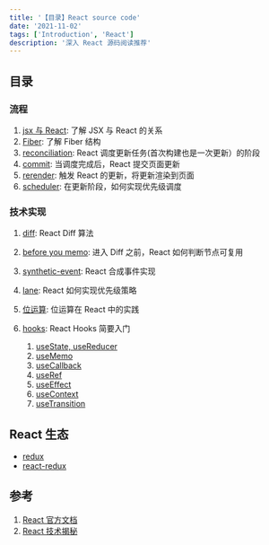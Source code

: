 ```yaml
---
title: '【目录】React source code'
date: '2021-11-02'
tags: ['Introduction', 'React']
description: '深入 React 源码阅读推荐'
---
```


## 目录

### 流程

1. [jsx 与 React](/posts/react/jsx): 了解 JSX 与 React 的关系
2. [Fiber](/posts/react/fiber): 了解 Fiber 结构
3. [reconciliation](/posts/react/reconciliation): React 调度更新任务(首次构建也是一次更新）的阶段
4. [commit](/posts/react/commit): 当调度完成后，React 提交页面更新
5. [rerender](/posts/react/rerender): 触发 React 的更新，将更新渲染到页面
6. [scheduler](/posts/react/scheduler): 在更新阶段，如何实现优先级调度

### 技术实现

1. [diff](/posts/react/diff): React Diff 算法
2. [before you memo](/posts/react/before-you-memo): 进入 Diff 之前，React 如何判断节点可复用
3. [synthetic-event](/posts/react/synthetic-event): React 合成事件实现
4. [lane](/posts/react/lane): React 如何实现优先级策略
5. [位运算](/posts/react/bitwise-operator): 位运算在 React 中的实践
6. [hooks](/posts/react/hooks/basic): React Hooks 简要入门

   1. [useState, useReducer](/posts/react/hooks/use-state-reducer)
   2. [useMemo](/posts/react/hooks/use-memo)
   3. [useCallback](/posts/react/hooks/use-callback)
   4. [useRef](/posts/react/hooks/use-ref)
   5. [useEffect](/posts/react/hooks/use-effect)
   6. [useContext](/posts/react/hooks/use-context)
   7. [useTransition](/posts/react/hooks/use-transition)

## React 生态

- [redux](/posts/infra/state-management/redux)
- [react-redux](/posts/react/react-redux)

## 参考

1. [React 官方文档](https://react.dev/)
2. [React 技术揭秘](https://react.iamkasong.com/)
